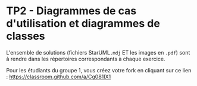 # TP2 - Diagrammes de cas d'utilisation et diagrammes de classes

L'ensemble de solutions (fichiers StarUML`.mdj` ET les images en `.pdf`) sont à rendre dans les répertoires correspondants à chaque exercice.

Pour les étudiants du groupe 1, vous créez votre fork en cliquant sur ce lien :  https://classroom.github.com/a/Cg081IX1

